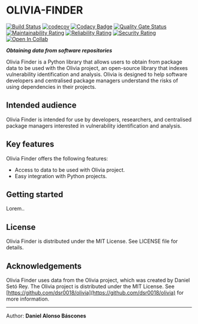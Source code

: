 OLIVIA-FINDER
=============

[![Build Status](https://travis-ci.com/dab0012/olivia.svg?branch=master)](https://travis-ci.com/dab0012/olivia)
[![codecov](https://codecov.io/gh/dab0012/olivia/branch/master/graph/badge.svg)](https://codecov.io/gh/dab0012/olivia)
[![Codacy Badge](https://app.codacy.com/project/badge/Grade/0b151ed6a3794874b1d3083e2532497d)](https://www.codacy.com/manual/dab0012/olivia?utm_source=github.com&amp;utm_medium=referral&amp;utm_content=dab0012/olivia&amp;utm_campaign=Badge_Grade)
[![Quality Gate Status](https://sonarcloud.io/api/project_badges/measure?project=dab0012_olivia&metric=alert_status)](https://sonarcloud.io/dashboard?id=dab0012_olivia)
[![Maintainability Rating](https://sonarcloud.io/api/project_badges/measure?project=dab0012__olivia&metric=sqale_rating)](https://sonarcloud.io/dashboard?id=dab0012__olivia)
[![Reliability Rating](https://sonarcloud.io/api/project_badges/measure?project=dab0012__olivia&metric=reliability_rating)](https://sonarcloud.io/dashboard?id=dab0012__olivia)
[![Security Rating](https://sonarcloud.io/api/project_badges/measure?project=dab0012__olivia&metric=security_rating)](https://sonarcloud.io/dashboard?id=dab0012__olivia)
[![Open In Collab](https://colab.research.google.com/assets/colab-badge.svg)](https://colab.research.google.com/github/dab0012/olivia/blob/master/Olivia.ipynb)

_**Obtaining data from software repositories**_

Olivia Finder is a Python library that allows users to obtain from package data to be used with the Olivia project, an open-source library that indexes vulnerability identification and analysis. Olivia is designed to help software developers and centralised package managers understand the risks of using dependencies in their projects.

Intended audience
-----------------

Olivia Finder is intended for use by developers, researchers, and centralised package managers interested in vulnerability identification and analysis.

Key features
------------

Olivia Finder offers the following features:

* Access to data to be used with Olivia project.
* Easy integration with Python projects.

Getting started
---------------

Lorem..

License
-------

Olivia Finder is distributed under the MIT License. See LICENSE file for details.

Acknowledgements
----------------

Olivia Finder uses data from the Olivia project, which was created by Daniel Setó Rey. The Olivia project is distributed under the MIT License. See [https://github.com/dsr0018/olivia](https://github.com/dsr0018/olivia) for more information.

---

Author: **Daniel Alonso Báscones**

